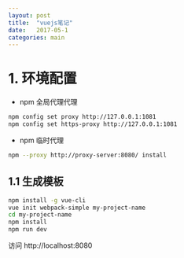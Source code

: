 ```yaml
---
layout: post
title:  "vuejs笔记"
date:   2017-05-1 
categories: main
---
```


# 1. 环境配置

* npm 全局代理代理
```bash
npm config set proxy http://127.0.0.1:1081
npm config set https-proxy http://127.0.0.1:1081
```
* npm 临时代理
```bash
npm --proxy http://proxy-server:8080/ install
```

## 1.1 生成模板
```bash
npm install -g vue-cli
vue init webpack-simple my-project-name
cd my-project-name
npm install
npm run dev
```

访问  http://localhost:8080
